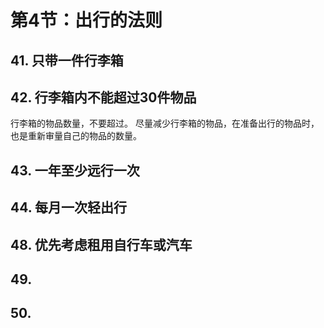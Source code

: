 # 第4节：出行的法则

## 41. 只带一件行李箱

## 42. 行李箱内不能超过30件物品

行李箱的物品数量，不要超过。
尽量减少行李箱的物品，在准备出行的物品时，也是重新审量自己的物品的数量。

## 43. 一年至少远行一次

## 44. 每月一次轻出行

## 48. 优先考虑租用自行车或汽车

## 49.

## 50.
